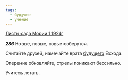 ```yaml
---
tags:
  - будущее
  - учение
---
```


[Листы сада Мории 1 1924г](https://127.0.0.1:4002/agni/1924)

___286___
Новые, новые, новые соберутся.   

Считайте друзей, намечайте врата [будущего](../../../tags/#будущее) Всхода.   

Оперение обновляйте, стрелы поникают бессильно.   

Учитесь летать.   

